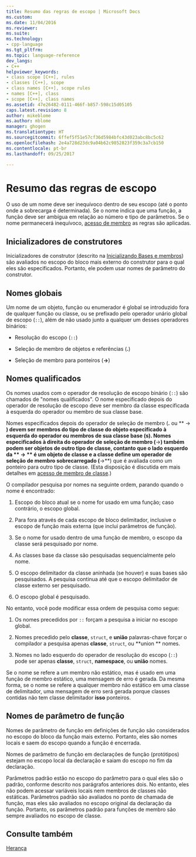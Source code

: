 ```yaml
---
title: Resumo das regras de escopo | Microsoft Docs
ms.custom: 
ms.date: 11/04/2016
ms.reviewer: 
ms.suite: 
ms.technology:
- cpp-language
ms.tgt_pltfrm: 
ms.topic: language-reference
dev_langs:
- C++
helpviewer_keywords:
- class scope [C++], rules
- classes [C++], scope
- class names [C++], scope rules
- names [C++], class
- scope [C++], class names
ms.assetid: 47e26482-0111-466f-b857-598c15d05105
caps.latest.revision: 8
author: mikeblome
ms.author: mblome
manager: ghogen
ms.translationtype: HT
ms.sourcegitcommit: 6ffef5f51e57cf36d5984bfc43d023abc8bc5c62
ms.openlocfilehash: 2e4a728d23dc9a04b62c9852823f359c3a7cb150
ms.contentlocale: pt-br
ms.lasthandoff: 09/25/2017

---
```

# <a name="summary-of-scope-rules"></a>Resumo das regras de escopo
O uso de um nome deve ser inequívoco dentro de seu escopo (até o ponto onde a sobrecarga é determinada). Se o nome indica que uma função, a função deve ser ambígua em relação ao número e tipo de parâmetros. Se o nome permanecerá inequívoco, [acesso de membro](../cpp/member-access-control-cpp.md) as regras são aplicadas.  
  
## <a name="constructor-initializers"></a>Inicializadores de construtores  
 Inicializadores de construtor (descrito na [Inicializando Bases e membros](http://msdn.microsoft.com/en-us/2f71377e-2b6b-49da-9a26-18e9b40226a1)) são avaliados no escopo do bloco mais externo do construtor para o qual eles são especificados. Portanto, ele podem usar nomes de parâmetro do construtor.  
  
## <a name="global-names"></a>Nomes globais  
 Um nome de um objeto, função ou enumerador é global se introduzido fora de qualquer função ou classe, ou se prefixado pelo operador unário global de escopo (`::`), além de não usado junto a qualquer um desses operadores binários:  
  
-   Resolução do escopo (`::`)  
  
-   Seleção de membro de objetos e referências (**.**)  
  
-   Seleção de membro para ponteiros (**->**)  
  
## <a name="qualified-names"></a>Nomes qualificados  
 Os nomes usados com o operador de resolução de escopo binário (`::`) são chamados de "nomes qualificados". O nome especificado depois do operador de resolução de escopo deve ser membro da classe especificada à esquerda do operador ou membro de sua classe base.  
  
 Nomes especificados depois do operador de seleção de membro (**.** ou ** -> **) devem ser membros do tipo de classe do objeto especificado à esquerda do operador ou membros de sua classe base (s). Nomes especificados à direita do operador de seleção de membro (**->**) também podem ser objetos de outro tipo de classe, contanto que o lado esquerdo da ** -> ** é um objeto de classe e a classe define um operador de seleção de membro sobrecarregado (**->**) que é avaliada como um ponteiro para outro tipo de classe. (Esta disposição é discutida em mais detalhes em [acesso de membro de classe](../cpp/member-access.md).)  
  
 O compilador pesquisa por nomes na seguinte ordem, parando quando o nome é encontrado:  
  
1.  Escopo do bloco atual se o nome for usado em uma função; caso contrário, o escopo global.  
  
2.  Para fora através de cada escopo de bloco delimitador, inclusive o escopo de função mais externa (que inclui parâmetros de função).  
  
3.  Se o nome for usado dentro de uma função de membro, o escopo da classe será pesquisado por nome.  
  
4.  As classes base da classe são pesquisadas sequencialmente pelo nome.  
  
5.  O escopo delimitador da classe aninhada (se houver) e suas bases são pesquisados. A pesquisa continua até que o escopo delimitador de classe externo ser pesquisado.  
  
6.  O escopo global é pesquisado.  
  
 No entanto, você pode modificar essa ordem de pesquisa como segue:  
  
1.  Os nomes precedidos por `::` forçam a pesquisa a iniciar no escopo global.  
  
2.  Nomes precedido pelo **classe**, `struct`, e **união** palavras-chave forçar o compilador a pesquisa apenas **classe**, `struct`, ou **union ** nomes.  
  
3.  Nomes no lado esquerdo do operador de resolução do escopo (`::`) pode ser apenas **classe**, `struct`, **namespace**, ou **união** nomes.  
  
 Se o nome se refere a um membro não estático, mas é usado em uma função de membro estático, uma mensagem de erro é gerada. Da mesma forma, se o nome se refere a qualquer membro não estático em uma classe de delimitador, uma mensagem de erro será gerada porque classes contidas não tem classe delimitador **isso** ponteiros.  
  
## <a name="function-parameter-names"></a>Nomes de parâmetro de função  
 Nomes de parâmetro de função em definições de função são considerados no escopo do bloco da função mais externo. Portanto, eles são nomes locais e saem do escopo quando a função é encerrada.  
  
 Nomes de parâmetro de função em declarações de função (protótipos) estejam no escopo local da declaração e saiam do escopo no fim da declaração.  
  
 Parâmetros padrão estão no escopo do parâmetro para o qual eles são o padrão, conforme descrito nos parágrafos anteriores dois. No entanto, eles não podem acessar variáveis locais nem membros de classes não estáticas. Parâmetros padrão são avaliados no ponto de chamada de função, mas eles são avaliados no escopo original da declaração da função. Portanto, os parâmetros padrão para funções de membro são sempre avaliados no escopo de classe.  
  
## <a name="see-also"></a>Consulte também  
 [Herança](../cpp/inheritance-cpp.md)
